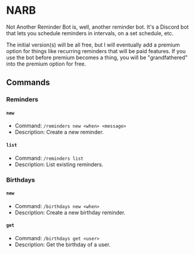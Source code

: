# NARB

Not Another Reminder Bot is, well, another reminder bot. It's a Discord bot that lets you schedule reminders in intervals, on a set schedule, etc.

The initial version(s) will be all free, but I will eventually add a premium option for things like recurring reminders that will be paid features. If you use the bot before premium becomes a thing, you will be "grandfathered" into the premium option for free.

## Commands

### Reminders

#### `new`

- Command: `/reminders new <when> <message>`
- Description: Create a new reminder.

#### `list`

- Command: `/reminders list`
- Description: List existing reminders.

### Birthdays

#### `new`

- Command: `/birthdays new <when>`
- Description: Create a new birthday reminder.

#### `get`

- Command: `/birthdays get <user>`
- Description: Get the birthday of a user.
